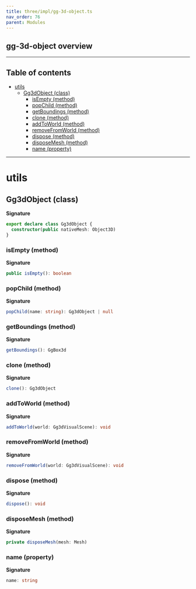 ```yaml
---
title: three/impl/gg-3d-object.ts
nav_order: 76
parent: Modules
---
```


## gg-3d-object overview

---

<h2 class="text-delta">Table of contents</h2>

- [utils](#utils)
  - [Gg3dObject (class)](#gg3dobject-class)
    - [isEmpty (method)](#isempty-method)
    - [popChild (method)](#popchild-method)
    - [getBoundings (method)](#getboundings-method)
    - [clone (method)](#clone-method)
    - [addToWorld (method)](#addtoworld-method)
    - [removeFromWorld (method)](#removefromworld-method)
    - [dispose (method)](#dispose-method)
    - [disposeMesh (method)](#disposemesh-method)
    - [name (property)](#name-property)

---

# utils

## Gg3dObject (class)

**Signature**

```ts
export declare class Gg3dObject {
  constructor(public nativeMesh: Object3D)
}
```

### isEmpty (method)

**Signature**

```ts
public isEmpty(): boolean
```

### popChild (method)

**Signature**

```ts
popChild(name: string): Gg3dObject | null
```

### getBoundings (method)

**Signature**

```ts
getBoundings(): GgBox3d
```

### clone (method)

**Signature**

```ts
clone(): Gg3dObject
```

### addToWorld (method)

**Signature**

```ts
addToWorld(world: Gg3dVisualScene): void
```

### removeFromWorld (method)

**Signature**

```ts
removeFromWorld(world: Gg3dVisualScene): void
```

### dispose (method)

**Signature**

```ts
dispose(): void
```

### disposeMesh (method)

**Signature**

```ts
private disposeMesh(mesh: Mesh)
```

### name (property)

**Signature**

```ts
name: string
```
